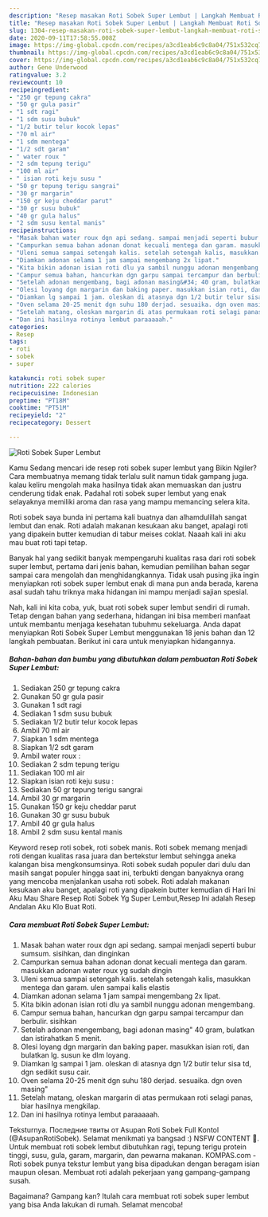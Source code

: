 ```yaml
---
description: "Resep masakan Roti Sobek Super Lembut | Langkah Membuat Roti Sobek Super Lembut Yang Menggugah Selera"
title: "Resep masakan Roti Sobek Super Lembut | Langkah Membuat Roti Sobek Super Lembut Yang Menggugah Selera"
slug: 1304-resep-masakan-roti-sobek-super-lembut-langkah-membuat-roti-sobek-super-lembut-yang-menggugah-selera
date: 2020-09-11T17:58:55.008Z
image: https://img-global.cpcdn.com/recipes/a3cd1eab6c9c8a04/751x532cq70/roti-sobek-super-lembut-foto-resep-utama.jpg
thumbnail: https://img-global.cpcdn.com/recipes/a3cd1eab6c9c8a04/751x532cq70/roti-sobek-super-lembut-foto-resep-utama.jpg
cover: https://img-global.cpcdn.com/recipes/a3cd1eab6c9c8a04/751x532cq70/roti-sobek-super-lembut-foto-resep-utama.jpg
author: Gene Underwood
ratingvalue: 3.2
reviewcount: 10
recipeingredient:
- "250 gr tepung cakra"
- "50 gr gula pasir"
- "1 sdt ragi"
- "1 sdm susu bubuk"
- "1/2 butir telur kocok lepas"
- "70 ml air"
- "1 sdm mentega"
- "1/2 sdt garam"
- " water roux "
- "2 sdm tepung terigu"
- "100 ml air"
- " isian roti keju susu "
- "50 gr tepung terigu sangrai"
- "30 gr margarin"
- "150 gr keju cheddar parut"
- "30 gr susu bubuk"
- "40 gr gula halus"
- "2 sdm susu kental manis"
recipeinstructions:
- "Masak bahan water roux dgn api sedang. sampai menjadi seperti bubur sumsum. sisihkan, dan dinginkan"
- "Campurkan semua bahan adonan donat kecuali mentega dan garam. masukkan adonan water roux yg sudah dingin"
- "Uleni semua sampai setengah kalis. setelah setengah kalis, masukkan mentega dan garam. ulen sampai kalis elastis"
- "Diamkan adonan selama 1 jam sampai mengembang 2x lipat."
- "Kita bikin adonan isian roti dlu ya sambil nunggu adonan mengembang."
- "Campur semua bahan, hancurkan dgn garpu sampai tercampur dan berbulir. sisihkan"
- "Setelah adonan mengembang, bagi adonan masing&#34; 40 gram, bulatkan dan istirahatkan 5 menit."
- "Olesi loyang dgn margarin dan baking paper. masukkan isian roti, dan bulatkan lg. susun ke dlm loyang."
- "Diamkan lg sampai 1 jam. oleskan di atasnya dgn 1/2 butir telur sisa td, dgn sedikit susu cair."
- "Oven selama 20-25 menit dgn suhu 180 derjad. sesuaika. dgn oven masing&#34;"
- "Setelah matang, oleskan margarin di atas permukaan roti selagi panas, biar hasilnya mengkilap."
- "Dan ini hasilnya rotinya lembut paraaaaah."
categories:
- Resep
tags:
- roti
- sobek
- super

katakunci: roti sobek super 
nutrition: 222 calories
recipecuisine: Indonesian
preptime: "PT18M"
cooktime: "PT51M"
recipeyield: "2"
recipecategory: Dessert

---
```



![Roti Sobek Super Lembut](https://img-global.cpcdn.com/recipes/a3cd1eab6c9c8a04/751x532cq70/roti-sobek-super-lembut-foto-resep-utama.jpg)

Kamu Sedang mencari ide resep roti sobek super lembut yang Bikin Ngiler? Cara membuatnya memang tidak terlalu sulit namun tidak gampang juga. kalau keliru mengolah maka hasilnya tidak akan memuaskan dan justru cenderung tidak enak. Padahal roti sobek super lembut yang enak selayaknya memiliki aroma dan rasa yang mampu memancing selera kita.

Roti sobek saya bunda ini pertama kali buatnya dan alhamdulillah sangat lembut dan enak. Roti adalah makanan kesukaan aku banget, apalagi roti yang dipakein butter kemudian di tabur meises coklat. Naaah kali ini aku mau buat roti tapi tetap.

Banyak hal yang sedikit banyak mempengaruhi kualitas rasa dari roti sobek super lembut, pertama dari jenis bahan, kemudian pemilihan bahan segar sampai cara mengolah dan menghidangkannya. Tidak usah pusing jika ingin menyiapkan roti sobek super lembut enak di mana pun anda berada, karena asal sudah tahu triknya maka hidangan ini mampu menjadi sajian spesial.


Nah, kali ini kita coba, yuk, buat roti sobek super lembut sendiri di rumah. Tetap dengan bahan yang sederhana, hidangan ini bisa memberi manfaat untuk membantu menjaga kesehatan tubuhmu sekeluarga. Anda dapat menyiapkan Roti Sobek Super Lembut menggunakan 18 jenis bahan dan 12 langkah pembuatan. Berikut ini cara untuk menyiapkan hidangannya.

<!--inarticleads1-->

##### Bahan-bahan dan bumbu yang dibutuhkan dalam pembuatan Roti Sobek Super Lembut:

1. Sediakan 250 gr tepung cakra
1. Gunakan 50 gr gula pasir
1. Gunakan 1 sdt ragi
1. Sediakan 1 sdm susu bubuk
1. Sediakan 1/2 butir telur kocok lepas
1. Ambil 70 ml air
1. Siapkan 1 sdm mentega
1. Siapkan 1/2 sdt garam
1. Ambil  water roux :
1. Sediakan 2 sdm tepung terigu
1. Sediakan 100 ml air
1. Siapkan  isian roti keju susu :
1. Sediakan 50 gr tepung terigu sangrai
1. Ambil 30 gr margarin
1. Gunakan 150 gr keju cheddar parut
1. Gunakan 30 gr susu bubuk
1. Ambil 40 gr gula halus
1. Ambil 2 sdm susu kental manis


Keyword resep roti sobek, roti sobek manis. Roti sobek memang menjadi roti dengan kualitas rasa juara dan bertekstur lembut sehingga aneka kalangan bisa mengkonsumsinya. Roti sobek sudah populer dari dulu dan masih sangat populer hingga saat ini, terbukti dengan banyaknya orang yang mencoba menjalankan usaha roti sobek. Roti adalah makanan kesukaan aku banget, apalagi roti yang dipakein butter kemudian di Hari Ini Aku Mau Share Resep Roti Sobek Yg Super Lembut,Resep Ini adalah Resep Andalan Aku Klo Buat Roti. 

<!--inarticleads2-->

##### Cara membuat Roti Sobek Super Lembut:

1. Masak bahan water roux dgn api sedang. sampai menjadi seperti bubur sumsum. sisihkan, dan dinginkan
1. Campurkan semua bahan adonan donat kecuali mentega dan garam. masukkan adonan water roux yg sudah dingin
1. Uleni semua sampai setengah kalis. setelah setengah kalis, masukkan mentega dan garam. ulen sampai kalis elastis
1. Diamkan adonan selama 1 jam sampai mengembang 2x lipat.
1. Kita bikin adonan isian roti dlu ya sambil nunggu adonan mengembang.
1. Campur semua bahan, hancurkan dgn garpu sampai tercampur dan berbulir. sisihkan
1. Setelah adonan mengembang, bagi adonan masing&#34; 40 gram, bulatkan dan istirahatkan 5 menit.
1. Olesi loyang dgn margarin dan baking paper. masukkan isian roti, dan bulatkan lg. susun ke dlm loyang.
1. Diamkan lg sampai 1 jam. oleskan di atasnya dgn 1/2 butir telur sisa td, dgn sedikit susu cair.
1. Oven selama 20-25 menit dgn suhu 180 derjad. sesuaika. dgn oven masing&#34;
1. Setelah matang, oleskan margarin di atas permukaan roti selagi panas, biar hasilnya mengkilap.
1. Dan ini hasilnya rotinya lembut paraaaaah.


Teksturnya. Последние твиты от Asupan Roti Sobek Full Kontol (@AsupanRotiSobek). Selamat menikmati ya bangsad :) NSFW CONTENT 🔞. Untuk membuat roti sobek lembut dibutuhkan ragi, tepung terigu protein tinggi, susu, gula, garam, margarin, dan pewarna makanan. KOMPAS.com - Roti sobek punya tekstur lembut yang bisa dipadukan dengan beragam isian maupun olesan. Membuat roti adalah pekerjaan yang gampang-gampang susah. 

Bagaimana? Gampang kan? Itulah cara membuat roti sobek super lembut yang bisa Anda lakukan di rumah. Selamat mencoba!

